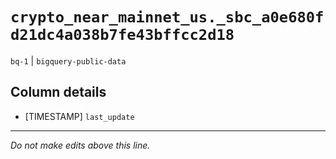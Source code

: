 # `crypto_near_mainnet_us._sbc_a0e680fd21dc4a038b7fe43bffcc2d18`
`bq-1` | `bigquery-public-data`

## Column details
* [TIMESTAMP] `last_update`

-------------------------------------------------------------------------------
*Do not make edits above this line.*
